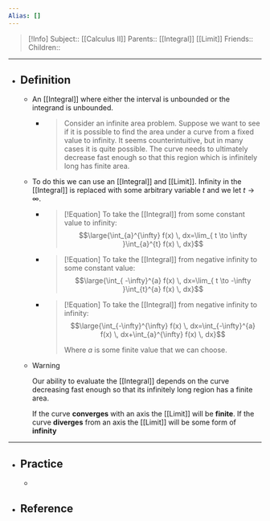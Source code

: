```yaml
---
Alias: []
---
```

> [!Info]
> Subject:: [[Calculus II]]
> Parents:: [[Integral]] [[Limit]]
> Friends:: 
> Children:: 
---
- ## Definition
	- An [[Integral]] where either the interval is unbounded or the integrand is unbounded.
		- > Consider an infinite area problem. Suppose we want to see if it is possible to find the area under a curve from a fixed value to infinity. It seems counterintuitive, but in many cases it is quite possible. The curve needs to ultimately decrease fast enough so that this region which is infinitely long has finite area.
	- To do this we can use an [[Integral]] and [[Limit]]. Infinity in the [[Integral]] is replaced with some arbitrary variable $t$ and we let $t\to \infty$.
		- > [!Equation]
		  > To take the [[Integral]] from some constant value to infinity:
		  > $$\large{\int_{a}^{\infty} f(x) \, dx=\lim_{ t \to \infty }\int_{a}^{t} f(x) \, dx}$$
		- > [!Equation]
		  > To take the [[Integral]] from negative infinity to some constant value:
		  > $$\large{\int_{ -\infty}^{a} f(x) \, dx=\lim_{ t \to -\infty }\int_{t}^{a} f(x) \, dx}$$
		- > [!Equation]
		  > To take the [[Integral]] from negative infinity to infinity:
		  > $$\large{\int_{-\infty}^{\infty} f(x) \, dx=\int_{-\infty}^{a} f(x) \, dx+\int_{a}^{\infty} f(x) \, dx}$$
		  > 
		  > Where $a$ is some finite value that we can choose.
	- > [!Warning]
	  > Our ability to evaluate the [[Integral]] depends on the curve decreasing fast enough so that its infinitely long region has a finite area. 
	  > 
	  > If the curve **converges** with an axis the [[Limit]] will be **finite**. If the curve **diverges** from an axis the [[Limit]] will be some form of **infinity**
---
- ## Practice
	- 
- ## Reference
